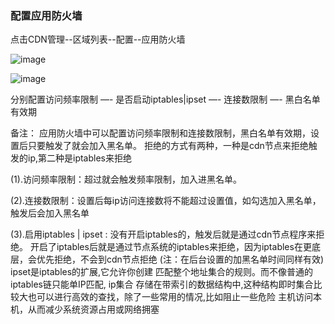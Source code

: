 ### 配置应用防火墙

点击CDN管理--区域列表--配置--应用防火墙

![image](https://user-images.githubusercontent.com/90588289/135242583-4a99ed36-7127-41fc-a9e0-e60b8d3a581b.png)

![image](https://user-images.githubusercontent.com/90588289/133733602-5984a741-d6be-49bf-9daf-faf985ee398e.png)

分别配置访问频率限制 —- 是否启动iptables|ipset —- 连接数限制 —- 黑白名单有效期

备注：
应用防火墙中可以配置访问频率限制和连接数限制，黑白名单有效期，设置后只要触发了就会加入黑名单。 
拒绝的方式有两种，一种是cdn节点来拒绝触发的ip,第二种是iptables来拒绝

(1).访问频率限制：超过就会触发频率限制，加入进黑名单。

(2).连接数限制：设置后每ip访问连接数将不能超过设置值，如勾选加入黑名单，触发后会加入黑名单

(3).启用iptables | ipset :
没有开启iptables的，触发后就是通过cdn节点程序来拒绝。
开启了iptables后就是通过节点系统的iptables来拒绝，因为iptables在更底层，会优先拒绝，不会到cdn节点拒绝
(注：在后台设置的加黑名单时间同样有效)
ipset是iptables的扩展,它允许你创建 匹配整个地址集合的规则。而不像普通的iptables链只能单IP匹配, ip集合
存储在带索引的数据结构中,这种结构即时集合比较大也可以进行高效的查找，除了一些常用的情况,比如阻止一些危险
主机访问本机，从而减少系统资源占用或网络拥塞
